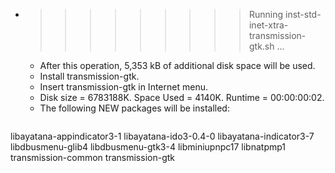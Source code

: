 * >>>>>>>>> Running inst-std-inet-xtra-transmission-gtk.sh ...
  * After this operation, 5,353 kB of additional disk space will be used.
  * Install transmission-gtk.
  * Insert transmission-gtk in Internet menu.
  * Disk size = 6783188K. Space Used = 4140K. Runtime = 00:00:00:02.
  * The following NEW packages will be installed:
  ```bash
libayatana-appindicator3-1 libayatana-ido3-0.4-0 libayatana-indicator3-7 libdbusmenu-glib4 libdbusmenu-gtk3-4
libminiupnpc17 libnatpmp1 transmission-common transmission-gtk
  ```
